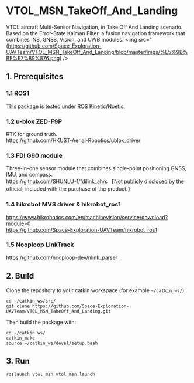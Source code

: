 # VTOL_MSN_TakeOff_And_Landing

VTOL aircraft Multi-Sensor Navigation, in Take Off And Landing scenario.
Based on the Error-State Kalman Filter, a fusion navigation framework that combines INS, GNSS, Vision, and UWB modules.
 <img src="(https://github.com/Space-Exploration-UAVTeam/VTOL_MSN_TakeOff_And_Landing/blob/master/imgs/%E5%9B%BE%E7%89%876.png) />  

## 1. Prerequisites
### 1.1 ROS1
This package is tested under ROS Kinetic/Noetic.  

### 1.2 u-blox ZED-F9P
RTK for ground truth.  
https://github.com/HKUST-Aerial-Robotics/ublox_driver

### 1.3 FDI G90 module
Three-in-one sensor module that combines single-point positioning GNSS, IMU, and compass.  
https://github.com/SHUNLU-1/fdilink_ahrs 【Not publicly disclosed by the official, included with the purchase of the product.】

### 1.4 hikrobot MVS driver & hikrobot_ros1
https://www.hikrobotics.com/en/machinevision/service/download?module=0  
https://github.com/Space-Exploration-UAVTeam/hikrobot_ros1  

### 1.5 Nooploop LinkTrack
https://github.com/nooploop-dev/nlink_parser

## 2. Build 
Clone the repository to your catkin workspace (for example `~/catkin_ws/`):
```
cd ~/catkin_ws/src/
git clone https://github.com/Space-Exploration-UAVTeam/VTOL_MSN_TakeOff_And_Landing.git
```
Then build the package with:
```
cd ~/catkin_ws/
catkin_make
source ~/catkin_ws/devel/setup.bash
```

## 3. Run
```
roslaunch vtol_msn vtol_msn.launch
```
